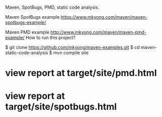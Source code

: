 
Maven, SpotBugs, PMD, static code analysis.

Maven SpotBugs example https://www.mkyong.com/maven/maven-spotbugs-example/

Maven PMD example http://www.mkyong.com/maven/maven-pmd-example/
How to run this project?

$ git clone https://github.com/mkyong/maven-examples.git
$ cd maven-static-code-analysis
$ mvn compile site

# view report at target/site/pmd.html
# view report at target/site/spotbugs.html

